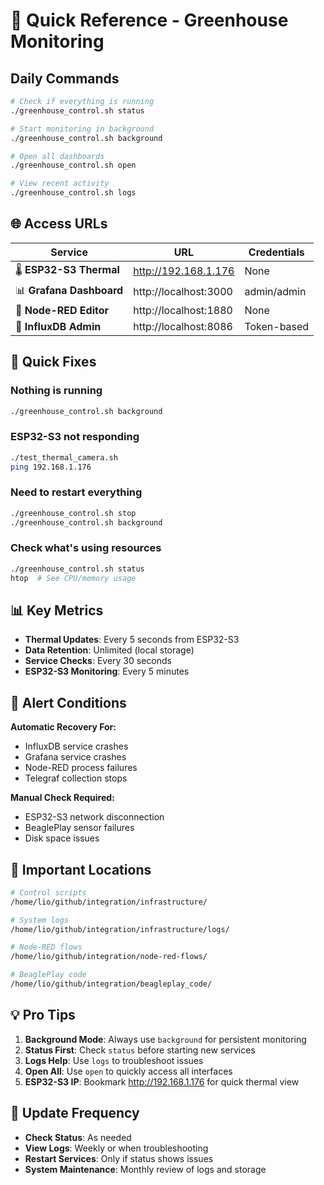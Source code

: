 # 🚀 Quick Reference - Greenhouse Monitoring

## Daily Commands

```bash
# Check if everything is running
./greenhouse_control.sh status

# Start monitoring in background  
./greenhouse_control.sh background

# Open all dashboards
./greenhouse_control.sh open

# View recent activity
./greenhouse_control.sh logs
```

## 🌐 Access URLs

| Service | URL | Credentials |
|---------|-----|-------------|
| 🌡️ **ESP32-S3 Thermal** | http://192.168.1.176 | None |
| 📊 **Grafana Dashboard** | http://localhost:3000 | admin/admin |
| 🔧 **Node-RED Editor** | http://localhost:1880 | None |
| 💾 **InfluxDB Admin** | http://localhost:8086 | Token-based |

## 🔧 Quick Fixes

### Nothing is running
```bash
./greenhouse_control.sh background
```

### ESP32-S3 not responding  
```bash
./test_thermal_camera.sh
ping 192.168.1.176
```

### Need to restart everything
```bash
./greenhouse_control.sh stop
./greenhouse_control.sh background
```

### Check what's using resources
```bash
./greenhouse_control.sh status
htop  # See CPU/memory usage
```

## 📊 Key Metrics

- **Thermal Updates**: Every 5 seconds from ESP32-S3
- **Data Retention**: Unlimited (local storage)
- **Service Checks**: Every 30 seconds
- **ESP32-S3 Monitoring**: Every 5 minutes

## 🚨 Alert Conditions

**Automatic Recovery For:**
- InfluxDB service crashes
- Grafana service crashes  
- Node-RED process failures
- Telegraf collection stops

**Manual Check Required:**
- ESP32-S3 network disconnection
- BeaglePlay sensor failures
- Disk space issues

## 📁 Important Locations

```bash
# Control scripts
/home/lio/github/integration/infrastructure/

# System logs  
/home/lio/github/integration/infrastructure/logs/

# Node-RED flows
/home/lio/github/integration/node-red-flows/

# BeaglePlay code
/home/lio/github/integration/beagleplay_code/
```

## 💡 Pro Tips

1. **Background Mode**: Always use `background` for persistent monitoring
2. **Status First**: Check `status` before starting new services  
3. **Logs Help**: Use `logs` to troubleshoot issues
4. **Open All**: Use `open` to quickly access all interfaces
5. **ESP32-S3 IP**: Bookmark http://192.168.1.176 for quick thermal view

## 🔄 Update Frequency

- **Check Status**: As needed
- **View Logs**: Weekly or when troubleshooting  
- **Restart Services**: Only if status shows issues
- **System Maintenance**: Monthly review of logs and storage